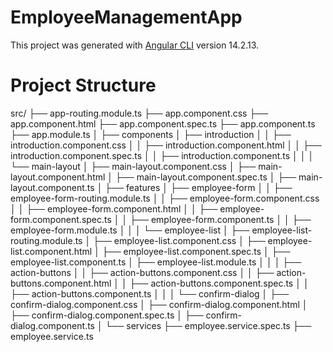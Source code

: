 # EmployeeManagementApp

This project was generated with [Angular CLI](https://github.com/angular/angular-cli) version 14.2.13.

# Project Structure

src/ ├── app-routing.module.ts ├── app.component.css ├── app.component.html ├── app.component.spec.ts ├── app.component.ts ├── app.module.ts │ ├── components │ ├── introduction │ │ ├── introduction.component.css │ │ ├── introduction.component.html │ │ ├── introduction.component.spec.ts │ │ ├── introduction.component.ts │ │ │ └── main-layout │ ├── main-layout.component.css │ ├── main-layout.component.html │ ├── main-layout.component.spec.ts │ ├── main-layout.component.ts │ ├── features │ ├── employee-form │ │ ├── employee-form-routing.module.ts │ │ ├── employee-form.component.css │ │ ├── employee-form.component.html │ │ ├── employee-form.component.spec.ts │ │ ├── employee-form.component.ts │ │ ├── employee-form.module.ts │ │ │ └── employee-list │ ├── employee-list-routing.module.ts │ ├── employee-list.component.css │ ├── employee-list.component.html │ ├── employee-list.component.spec.ts │ ├── employee-list.component.ts │ ├── employee-list.module.ts │ │ │ ├── action-buttons │ │ ├── action-buttons.component.css │ │ ├── action-buttons.component.html │ │ ├── action-buttons.component.spec.ts │ │ ├── action-buttons.component.ts │ │ │ └── confirm-dialog │ ├── confirm-dialog.component.css │ ├── confirm-dialog.component.html │ ├── confirm-dialog.component.spec.ts │ ├── confirm-dialog.component.ts │ └── services ├── employee.service.spec.ts ├── employee.service.ts
